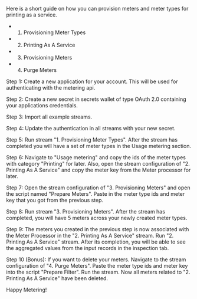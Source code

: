 Here is a short guide on how you can provision meters and meter types for printing as a service.

- 1. Provisioning Meter Types
- 2. Printing As A Service
- 3. Provisioning Meters
- 4. Purge Meters

Step 1:
Create a new application for your account. This will be used for authenticating with the metering api.

Step 2: 
Create a new secret in secrets wallet of type OAuth 2.0 containing your applications credentials.

Step 3:
Import all example streams.

Step 4:
Update the authentication in all streams with your new secret.

Step 5:
Run stream "1. Provisioning Meter Types". After the stream has completed you will have a set of meter types in the Usage metering section.

Step 6: 
Navigate to "Usage metering" and copy the ids of the meter types with category "Printing" for later.
Also, open the stream configuration of "2. Printing As A Service" and copy the meter key from the Meter processor for later.

Step 7:
Open the stream configuration of "3. Provisioning Meters" and open the script named "Prepare Meters". Paste in the meter type ids and meter key that you got from the previous step.

Step 8:
Run stream "3. Provisioning Meters". After the stream has completed, you will have 5 meters across your newly created meter types.

Step 9:
The meters you created in the previous step is now associated with the Meter Processor in the "2. Printing As A Service" stream. 
Run "2. Printing As A Service" stream. After its completion, you will be able to see the aggregated values from the input records in the inspection tab.

Step 10 (Bonus):
If you want to delete your meters. Navigate to the stream configuration of "4. Purge Meters". Paste the meter type ids and meter key into the script "Prepare Filter". Run the stream. Now all meters related to "2. Printing As A Service" have been deleted.

Happy Metering!